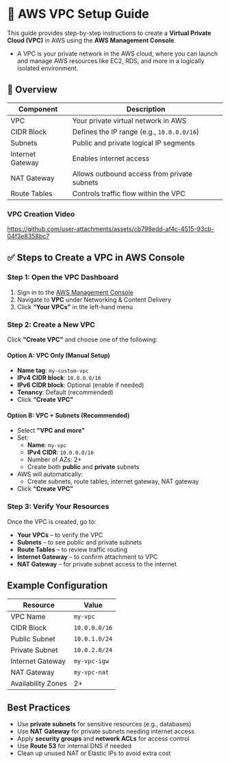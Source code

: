 # 🧱 AWS VPC Setup Guide

This guide provides step-by-step instructions to create a **Virtual Private Cloud (VPC)** in AWS using the **AWS Management Console**.

- A VPC is your private network in the AWS cloud, where you can launch and manage AWS resources like EC2, RDS, and more in a logically isolated environment.

## 🧭 Overview

| Component         | Description                               |
|------------------|-------------------------------------------|
| VPC              | Your private virtual network in AWS       |
| CIDR Block       | Defines the IP range (e.g., `10.0.0.0/16`) |
| Subnets          | Public and private logical IP segments     |
| Internet Gateway | Enables internet access                    |
| NAT Gateway      | Allows outbound access from private subnets|
| Route Tables     | Controls traffic flow within the VPC       |

### VPC Creation Video

https://github.com/user-attachments/assets/cb798edd-af4c-4515-93cb-04f3e8358bc7


## ✅ Steps to Create a VPC in AWS Console

### Step 1: Open the VPC Dashboard

1. Sign in to the [AWS Management Console](https://console.aws.amazon.com/)
2. Navigate to **VPC** under Networking & Content Delivery
3. Click **“Your VPCs”** in the left-hand menu


### Step 2: Create a New VPC

Click **"Create VPC"** and choose one of the following:

#### Option A: VPC Only (Manual Setup)

- **Name tag**: `my-custom-vpc`
- **IPv4 CIDR block**: `10.0.0.0/16`
- **IPv6 CIDR block**: Optional (enable if needed)
- **Tenancy**: Default (recommended)
- Click **“Create VPC”**

#### Option B: VPC + Subnets (Recommended)

- Select **"VPC and more"**
- Set:
  - **Name**: `my-vpc`
  - **IPv4 CIDR**: `10.0.0.0/16`
  - Number of AZs: 2+
  - Create both **public** and **private** subnets
- AWS will automatically:
  - Create subnets, route tables, internet gateway, NAT gateway
- Click **“Create VPC”**


### Step 3: Verify Your Resources

Once the VPC is created, go to:

- **Your VPCs** – to verify the VPC
- **Subnets** – to see public and private subnets
- **Route Tables** – to review traffic routing
- **Internet Gateway** – to confirm attachment to VPC
- **NAT Gateway** – for private subnet access to the internet


## Example Configuration

| Resource            | Value                |
|---------------------|----------------------|
| VPC Name            | `my-vpc`             |
| CIDR Block          | `10.0.0.0/16`        |
| Public Subnet       | `10.0.1.0/24`        |
| Private Subnet      | `10.0.2.0/24`        |
| Internet Gateway    | `my-vpc-igw`         |
| NAT Gateway         | `my-vpc-nat`         |
| Availability Zones  | 2+                   |



## Best Practices

-  Use **private subnets** for sensitive resources (e.g., databases)
-  Use **NAT Gateway** for private subnets needing internet access
-  Apply **security groups** and **network ACLs** for access control
-  Use **Route 53** for internal DNS if needed
-  Clean up unused NAT or Elastic IPs to avoid extra cost




